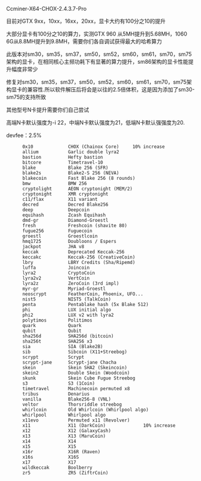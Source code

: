 Ccminer-X64-CHOX-2.4.3.7-Pro

目前对GTX 9xx，10xx，16xx，20xx，显卡大约有100分之10的提升

大部分显卡有100分之10的算力，实测GTX 960 从5MH提升到5.68MH，1060 6G从8.8MH提升到9.8MH，需要你们各自调试获得最大的哈希算力

此版本对sm30，sm35，sm37，sm50，sm52，sm60，sm61，sm70，sm75架构的显卡，在相同核心主频功耗下有显著的算力提升，sm86架构的显卡性能提升幅度非常少

修复对sm30，sm35，sm37，sm50，sm52，sm60，sm61，sm70，sm75架构显卡的兼容性.所以软件解压后将会是以往的2.5倍体积，这是因为添加了sm30-sm75的支持所致

其他型号N卡提升需要你们自己尝试

高端N卡默认强度为-i 22，中端N卡默认强度为21，低端N卡默认强强度为20. 

devfee：2.5%

          0x10             CHOX (Chainox Core)     10% increase
          allium           Garlic double lyra2
          bastion          Hefty bastion
          bitcore          Timetravel-10
          blake            Blake 256 (SFR)
          blake2s          Blake2-S 256 (NEVA)
          blakecoin        Fast Blake 256 (8 rounds)
          bmw              BMW 256
          cryptolight      AEON cryptonight (MEM/2)
          cryptonight      XMR cryptonight
          c11/flax         X11 variant
          decred           Decred Blake256
          deep             Deepcoin
          equihash         Zcash Equihash
          dmd-gr           Diamond-Groestl
          fresh            Freshcoin (shavite 80)
          fugue256         Fuguecoin
          groestl          Groestlcoin
          hmq1725          Doubloons / Espers
          jackpot          JHA v8
          keccak           Deprecated Keccak-256
          keccakc          Keccak-256 (CreativeCoin)
          lbry             LBRY Credits (Sha/Ripemd)
          luffa            Joincoin
          lyra2            CryptoCoin
          lyra2v2          VertCoin
          lyra2z           ZeroCoin (3rd impl)
          myr-gr           Myriad-Groestl
          neoscrypt        FeatherCoin, Phoenix, UFO...
          nist5            NIST5 (TalkCoin)
          penta            Pentablake hash (5x Blake 512)
          phi              LUX initial algo
          phi2             LUX v2 with lyra2
          polytimos        Politimos
          quark            Quark
          qubit            Qubit
          sha256d          SHA256d (bitcoin)
          sha256t          SHA256 x3
          sia              SIA (Blake2B)
          sib              Sibcoin (X11+Streebog)
          scrypt           Scrypt
          scrypt-jane      Scrypt-jane Chacha
          skein            Skein SHA2 (Skeincoin)
          skein2           Double Skein (Woodcoin)
          skunk            Skein Cube Fugue Streebog
          s3               S3 (1Coin)
          timetravel       Machinecoin permuted x8
          tribus           Denarius
          vanilla          Blake256-8 (VNL)
          veltor           Thorsriddle streebog
          whirlcoin        Old Whirlcoin (Whirlpool algo)
          whirlpool        Whirlpool algo
          x11evo           Permuted x11 (Revolver)
          x11              X11 (DarkCoin)              10% increase
          x12              X12 (GalaxyCash)
          x13              X13 (MaruCoin)
          x14              X14
          x15              X15
          x16r             X16R (Raven)
          x16s             X16S
          x17              X17
          wildkeccak       Boolberry
          zr5              ZR5 (ZiftrCoin)
